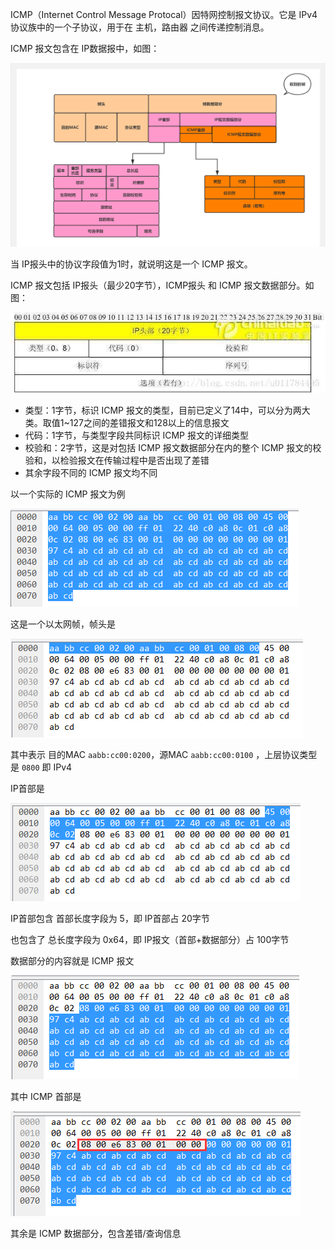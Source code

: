 ICMP（Internet Control Message Protocal）因特网控制报文协议。它是 IPv4 协议族中的一个子协议，用于在 主机，路由器 之间传递控制消息。

ICMP 报文包含在 IP数据报中，如图：

![1538297416501](README.assets/1538297416501.png)

当 IP报头中的协议字段值为1时，就说明这是一个 ICMP 报文。

ICMP 报文包括 IP报头（最少20字节），ICMP报头 和 ICMP 报文数据部分。如图：

![img](README.assets/icmp1.jpg)



- 类型：1字节，标识 ICMP 报文的类型，目前已定义了14中，可以分为两大类。取值1~127之间的差错报文和128以上的信息报文
- 代码：1字节，与类型字段共同标识 ICMP 报文的详细类型
- 校验和：2字节，这是对包括 ICMP 报文数据部分在内的整个 ICMP 报文的校验和，以检验报文在传输过程中是否出现了差错
- 其余字段不同的 ICMP 报文均不同



以一个实际的 ICMP 报文为例

![1538285247503](README.assets/1538285247503.png)

这是一个以太网帧，帧头是

![1538285470649](README.assets/1538285470649.png)

其中表示 目的MAC `aabb:cc00:0200`，源MAC `aabb:cc00:0100` ，上层协议类型是 `0800` 即 IPv4

IP首部是

![1538285597192](README.assets/1538285597192.png)

IP首部包含 首部长度字段为 5，即 IP首部占 20字节

也包含了 总长度字段为 0x64，即 IP报文（首部+数据部分）占 100字节

数据部分的内容就是 ICMP 报文

![1538294844300](README.assets/1538294844300.png)

其中 ICMP 首部是 

![1538294886868](README.assets/1538294886868.png)

其余是 ICMP 数据部分，包含差错/查询信息


